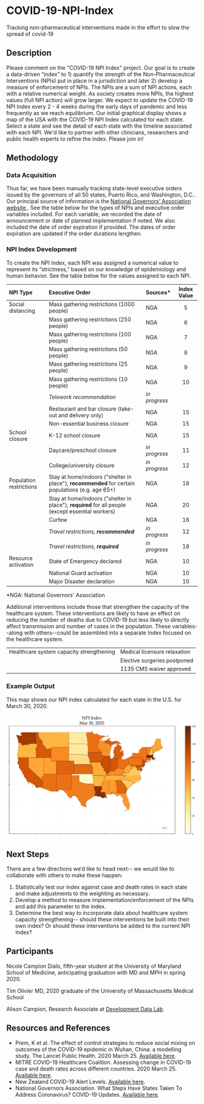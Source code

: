 # COVID-19-NPI-Index
Tracking non-pharmaceutical interventions made in the effort to slow the spread of covid-19

## Description
Please comment on the "COVID-19 NPI Index" project. Our goal is to create a data-driven “index” to 1) quantify the strength of the Non-Pharmaceutical Interventions (NPIs) put in place in a jurisdiction and later 2) develop a measure of enforcement of NPIs. The NPIs are a sum of NPI actions, each with a relative numerical weight. As society creates more NPIs, the highest values (full NPI action) will grow larger. We expect to update the COVID-19 NPI Index every 2 - 4 weeks during the early days of pandemic and less frequently as we reach equilibrium. Our initial graphical display shows a map of the USA with the COVID-19 NPI Index calculated for each state. Select a state and see the detail of each state with the timeline associated with each NPI. We'd like to partner with other clinicians, researchers and public health experts to refine the index. Please join in!


## Methodology
### Data Acquisition
Thus far, we have been manually tracking state-level executive orders issued by the governors of all 50 states, Puerto Rico, and Washington, D.C.. Our principal source of information is the [National Governors’ Association website ](https://www.nga.org/coronavirus/). See the table below for the types of NPIs and executive order variables included. For each variable, we recorded the date of announcement or date of planned implementation if noted. We also included the date of order expiration if provided. The dates of order expiration are updated if the order durations lengthen.

### NPI Index Development
To create the NPI Index, each NPI was assigned a numerical value to represent its “strictness,” based on our knowledge of epidemiology and human behavior. See the table below for the values assigned to each NPI.

| NPI Type        | Executive Order    | Sources*        | Index Value |
|:--------------- |:------------------ |:--------------|:------------:|
| Social distancing | Mass gathering restrictions (1000 people) |  NGA | 5 |
| | Mass gathering restrictions (250 people) | NGA | 6 |
| | Mass gathering restrictions (100 people) | NGA | 7 | 
| | Mass gathering restrictions (50 people) | NGA | 8 | 
| | Mass gathering restrictions (25 people) | NGA | 9 | 
| | Mass gathering restrictions (10 people) | NGA | 10 |
| | *Telework recommendation* | *in progress* |  |
| | Restaurant and bar closure (take-out and delivery only) | NGA | 15 | 
| | Non-essential business closure | NGA | 15 |  
| School closure | K-12 school closure | NGA |  15 | 
| | Daycare/preschool closure | *in progress* | 11 | 
| | College/university closure |  *in progress* | 12 |
| Population restrictions | Stay at home/indoors ("shelter in place"), **recommended** for certain populations (e.g. age 65+) | NGA | 18 | 
| | Stay at home/indoors ("shelter in place"), **required** for all people (except essential workers) | NGA | 20 | 
| | Curfew | NGA | 16 | 
| | *Travel restrictions, **recommended*** | *in progress* | 12 | 
| | *Travel restrictions, **required*** | *in progress* | 18 | 
| Resource activation | State of Emergency declared | NGA | 10 | 
| | National Guard activation | NGA | 10 | 
| | Major Disaster declaration | NGA | 10 | 
*NGA: National Governors' Association

Additional interventions include those that strengthen the capacity of the healthcare system. These interventions are likely to have an effect on reducing the number of deaths due to COVID-19 but less likely to directly affect transmission and number of cases in the population. These variables--along with others--could be assembled into a separate Index focused on the healthcare system.

|     |     |
|:--------------- |:------------------ |
| Healthcare system capacity strengthening | Medical licensure relaxation |
| | Elective surgeries postponed |
| | 1135 CMS waiver approved |

### Example Output
This map shows our NPI index calculated for each state in the U.S. for March 30, 2020.

![alt text](https://github.com/alison-campion/COVID-19-NPI-Index/blob/master/data/npi_index_example.png "Example NPI Index")


## Next Steps
There are a few directions we’d like to head next-- we would like to collaborate with others to make these happen:
1) Statistically test our index against case and death rates in each state and make adjustments to the weighting as necessary.
2) Develop a method to measure implementation/enforcement of the NPIs and add this parameter to the index.
3) Determine the best way to incorporate data about healthcare system capacity strengthening-- should these interventions be built into their own index? Or should these interventions be added to the current NPI Index?


## Participants

Nicole Campion Dialo, fifth-year student at the University of Maryland School of Medicine, anticipating graduation with MD and MPH in spring 2020.

Tim Olivier MD, 2020 graduate of the University of Massachusetts Medical School

Alison Campion, Research Associate at [Development Data Lab](http://www.devdatalab.org/).


## Resources and References
* Prem, K et al. The effect of control strategies to reduce social mixing on outcomes of the COVID-19 epidemic in Wuhan, China: a modelling study. The Lancet Public Health. 2020 March 25. [Available here](https://www.thelancet.com/journals/lanpub/article/PIIS2468-2667(20)30073-6/fulltext).
* MITRE COVID-19 Healthcare Coalition. Assessing change in COVID-19 case and death rates across different countries. 2020 March 25. [Available here](https://c19hcc.org/resource/country-comparison#case_and_death_counts_over_time).
* New Zealand COVID-19 Alert Levels. [Available here](https://covid19.govt.nz/assets/COVID_Alert-levels_v2.pdf).
* National Governors Association. What Steps Have States Taken To Address Coronavirus? COVID-19 Updates. [Available here](https://www.nga.org/coronavirus/).
